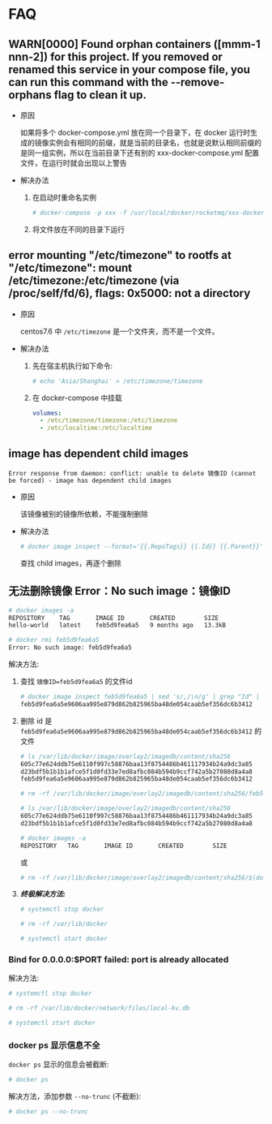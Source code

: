 # FAQ

## WARN[0000] Found orphan containers ([mmm-1 nnn-2]) for this project. If you removed or renamed this service in your compose file, you can run this command with the --remove-orphans flag to clean it up. 

- 原因

    如果将多个 docker-compose.yml 放在同一个目录下，在 docker 运行时生成的镜像实例会有相同的前缀，就是当前的目录名，也就是说默认相同前缀的是同一组实例，所以在当前目录下还有别的 xxx-docker-compose.yml 配置文件，在运行时就会出现以上警告

- 解决办法
   1. 在启动时重命名实例
      ```bash
      # docker-compose -p xxx -f /usr/local/docker/rocketmq/xxx-docker-compose.yml up -d
      ```
   2. 将文件放在不同的目录下运行

##  error mounting "/etc/timezone" to rootfs at "/etc/timezone": mount /etc/timezone:/etc/timezone (via /proc/self/fd/6), flags: 0x5000: not a directory

- 原因

     centos7.6 中 ```/etc/timezone``` 是一个文件夹，而不是一个文件。

- 解决办法

   1. 先在宿主机执行如下命令:
      ```bash
      # echo 'Asia/Shanghai' > /etc/timezone/timezone
      ```
   2. 在 docker-compose 中挂载
      ```yml
      volumes:
        - /etc/timezone/timezone:/etc/timezone
        - /etc/localtime:/etc/localtime
      ```

## image has dependent child images

```
Error response from daemon: conflict: unable to delete 镜像ID (cannot be forced) - image has dependent child images
```

- 原因

   该镜像被别的镜像所依赖，不能强制删除

- 解决办法
   
   ```bash
   # docker image inspect --format='{{.RepoTags}} {{.Id}} {{.Parent}}' $(docker image ls -q --filter since=镜像ID)
   ```
   查找 child images，再逐个删除

## 无法删除镜像 Error：No such image：镜像ID

```bash
# docker images -a
REPOSITORY    TAG       IMAGE ID       CREATED        SIZE
hello-world   latest    feb5d9fea6a5   9 months ago   13.3kB

# docker rmi feb5d9fea6a5
Error: No such image: feb5d9fea6a5
```

解决方法:

1. 查找 ```镜像ID=feb5d9fea6a5``` 的文件id
    ```bash
    # docker image inspect feb5d9fea6a5 | sed 's/,/\n/g' | grep "Id" | sed 's/:/\n/g' | sed '1d' | sed 's/"//g' | sed '1d'
    feb5d9fea6a5e9606aa995e879d862b825965ba48de054caab5ef356dc6b3412
    ```

2. 删除 id 是 ```feb5d9fea6a5e9606aa995e879d862b825965ba48de054caab5ef356dc6b3412``` 的文件
    ```bash
    # ls /var/lib/docker/image/overlay2/imagedb/content/sha256
    605c77e624ddb75e6110f997c58876baa13f8754486b461117934b24a9dc3a85
    d23bdf5b1b1b1afce5f1d0fd33e7ed8afbc084b594b9ccf742a5b27080d8a4a8
    feb5d9fea6a5e9606aa995e879d862b825965ba48de054caab5ef356dc6b3412

    # rm -rf /var/lib/docker/image/overlay2/imagedb/content/sha256/feb5d9fea6a5e9606aa995e879d862b825965ba48de054caab5ef356dc6b3412

    # ls /var/lib/docker/image/overlay2/imagedb/content/sha256
    605c77e624ddb75e6110f997c58876baa13f8754486b461117934b24a9dc3a85
    d23bdf5b1b1b1afce5f1d0fd33e7ed8afbc084b594b9ccf742a5b27080d8a4a8

    # docker images -a
    REPOSITORY   TAG       IMAGE ID       CREATED        SIZE
    ```
    或
    ```bash
    # rm -rf /var/lib/docker/image/overlay2/imagedb/content/sha256/$(docker image inspect feb5d9fea6a5 | sed 's/,/\n/g' | grep "Id" | sed 's/:/\n/g' | sed '1d' | sed 's/"//g' | sed '1d')
    ```

3. ***终极解决方法:***
    ```bash
    # systemctl stop docker

    # rm -rf /var/lib/docker

    # systemctl start docker
    ```

### Bind for 0.0.0.0:$PORT failed: port is already allocated

解决方法:

```bash
# systemctl stop docker

# rm -rf /var/lib/docker/network/files/local-kv.db

# systemctl start docker
```

### docker ps 显示信息不全

```docker ps``` 显示的信息会被截断:

```bash
# docker ps
```

解决方法，添加参数 ```--no-trunc``` (不截断):

```bash
# docker ps --no-trunc
```
